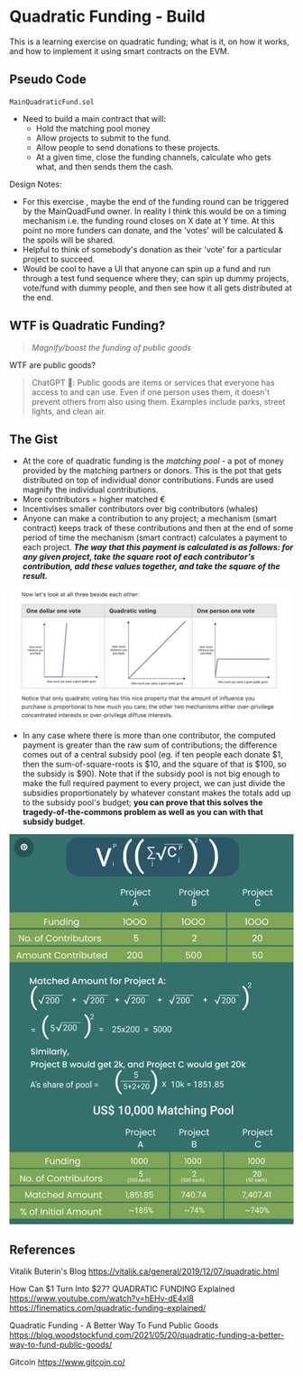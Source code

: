 # Quadratic Funding - Build
This is a learning exercise on quadratic funding; what is it, on  how it works, and how to implement it using smart contracts on the EVM. 

## Pseudo Code 
`MainQuadraticFund.sol`
- Need to build a main contract that will:
    - Hold the matching pool money
    - Allow projects to submit to the fund.
    - Allow people to send donations to these projects.
    - At a given time, close the funding channels, calculate who gets what, and then sends them the cash. 

Design Notes:
- For this exercise , maybe the end of the funding round can be triggered by the MainQuadFund owner. In reality I think this would be on a timing mechanism i.e. the funding round closes on X date at Y time. At this point no more funders can donate, and the 'votes' will be calculated & the spoils will be shared. 
- Helpful to think of somebody's donation as their 'vote' for a particular project to succeed.
- Would be cool to have a UI that anyone can spin up a fund and run through a test fund sequence where they; can spin up dummy projects, vote/fund with dummy people, and then see how it all gets distributed at the end. 


## WTF is Quadratic Funding?

>_Magnify/boost the funding of public goods_

WTF are public goods?
> ChatGPT 🫡: Public goods are items or services that everyone has access to and can use. Even if one person uses them, it doesn't prevent others from also using them. Examples include parks, street lights, and clean air.

## The Gist
- At the core of quadratic funding is the _matching pool_ - a pot of money provided by the matching partners or donors. This is the pot that gets distributed on top of individual donor contributions. Funds are used magnify the individual contributions.
- More contributors = higher matched €
- Incentivises smaller contributors over big contributors (whales)
- Anyone can make a contribution to any project; a mechanism (smart contract) keeps track of these contributions and then at the end of some period of time the mechanism (smart contract) calculates a payment to each project. ***The way that this payment is calculated is as follows: for any given project, take the square root of each contributor's contribution, add these values together, and take the square of the result.***

![Overview](./images/quadratic_voting.png)
- In any case where there is more than one contributor, the computed payment is greater than the raw sum of contributions; the difference comes out of a central subsidy pool (eg. if ten people each donate $1, then the sum-of-square-roots is $10, and the square of that is $100, so the subsidy is $90). Note that if the subsidy pool is not big enough to make the full required payment to every project, we can just divide the subsidies proportionately by whatever constant makes the totals add up to the subsidy pool's budget; **you can prove that this solves the tragedy-of-the-commons problem as well as you can with that subsidy budget**.

!['The Math'](./images/quadratic_voting_maths.png)

## References
Vitalik Buterin's Blog
https://vitalik.ca/general/2019/12/07/quadratic.html

How Can $1 Turn Into $27? QUADRATIC FUNDING Explained
https://www.youtube.com/watch?v=hEHv-dE4xl8
https://finematics.com/quadratic-funding-explained/

Quadratic Funding - A Better Way To Fund Public Goods
https://blog.woodstockfund.com/2021/05/20/quadratic-funding-a-better-way-to-fund-public-goods/

Gitcoin
https://www.gitcoin.co/